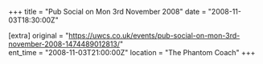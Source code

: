 +++
title = "Pub Social on Mon 3rd November 2008"
date = "2008-11-03T18:30:00Z"

[extra]
original = "https://uwcs.co.uk/events/pub-social-on-mon-3rd-november-2008-1474489012813/"    
ent_time = "2008-11-03T21:00:00Z"
location = "The Phantom Coach"
+++



